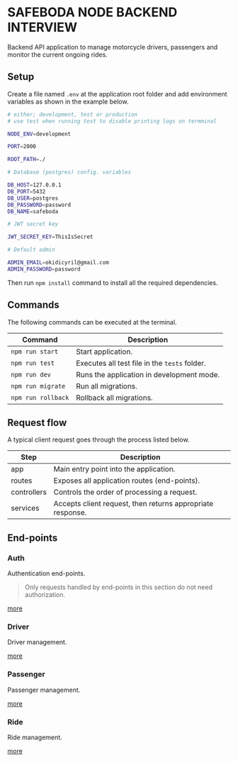 # SAFEBODA NODE BACKEND INTERVIEW

Backend API application to manage motorcycle drivers, passengers and monitor the current ongoing rides.

## Setup

Create a file named `.env` at the application root folder and add environment variables as shown in the example below.

```bash
# either; development, test or production
# use test when running test to disable printing logs on termminal

NODE_ENV=development

PORT=2000

ROOT_PATH=./

# Database (postgres) config. variables

DB_HOST=127.0.0.1
DB_PORT=5432
DB_USER=postgres
DB_PASSWORD=password
DB_NAME=safeboda

# JWT secret key

JWT_SECRET_KEY=ThisIsSecret

# Default admin

ADMIN_EMAIL=okidicyril@gmail.com
ADMIN_PASSWORD=password
```

Then run `npm install` command to install all the required dependencies.

## Commands

The following commands can be executed at the terminal.

| Command            | Description                                   |
| ------------------ | --------------------------------------------- |
| `npm run start`    | Start application.                            |
| `npm run test`     | Executes all test file in the `tests` folder. |
| `npm run dev`      | Runs the application in development mode.     |
| `npm run migrate`  | Run all migrations.                           |
| `npm run rollback` | Rollback all migrations.                      |

## Request flow

A typical client request goes through the process listed below.

| Step        | Description                                                |
| ----------- | ---------------------------------------------------------- |
| app         | Main entry point into the application.                     |
| routes      | Exposes all application routes (end-points).               |
| controllers | Controls the order of processing a request.                |
| services    | Accepts client request, then returns appropriate response. |

## End-points

### Auth

Authentication end-points.

> Only requests handled by end-points in this section do not need authorization.

[more](/docs/auth.md)

### Driver

Driver management.

[more](/docs/driver.md)

### Passenger

Passenger management.

[more](/docs/passenger.md)

### Ride

Ride management.

[more](/docs/ride.md)
